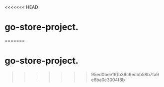 <<<<<<< HEAD
# go-store-project.
=======
# go-store-project.
>>>>>>> 95ed0bee161b39c9ecbb58b7fa9e6ba0c3004f8b
